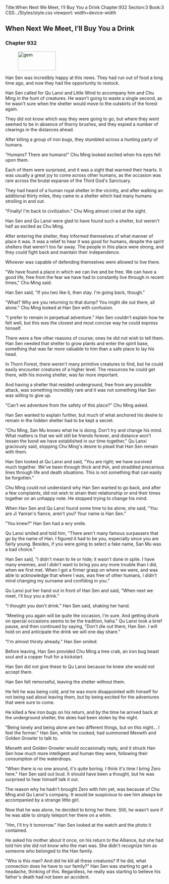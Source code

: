 Title:When Next We Meet, I’ll Buy You a Drink 
Chapter:932 
Section:3 
Book:3 
CSS:../Styles/style.css 
viewport: width=device-width
  
## When Next We Meet, I’ll Buy You a Drink
### Chapter 932
  
<figure>
	<img src="../Images/gem.gif" alt="gem" id="gem" width="120" height="60" />
</figure>
  

  
Han Sen was incredibly happy at this news. They had run out of food a long time ago, and now they had the opportunity to restock.

Han Sen called for Qu Lanxi and Little Wind to accompany him and Chu Ming in the hunt of creatures. He wasn't going to waste a single second, as he wasn't sure when the shelter would move to the outskirts of the forest again.

They did not know which way they were going to go, but where they went seemed to be in absence of thorny brushes, and they espied a number of clearings in the distances ahead.

After killing a group of iron bugs, they stumbled across a hunting party of humans.

"Humans? There are humans!" Chu Ming looked excited when his eyes fell upon them.

Each of them were surprised, and it was a sight that warmed their hearts. It was usually a great joy to come across other humans, as the occasion was rare across the brutal expanse of the Third God's Sanctuary.

They had heard of a human royal shelter in the vicinity, and after walking an additional thirty miles, they came to a shelter which had many humans strolling in and out.

"Finally! I'm back to civilization." Chu Ming almost cried at the sight.

Han Sen and Qu Lanxi were glad to have found such a shelter, but weren't half as excited as Chu Ming.

After entering the shelter, they informed themselves of what manner of place it was. It was a relief to hear it was good for humans, despite the spirit shelters that weren't too far away. The people in this place were strong, and they could fight back and maintain their independence.

Whoever was capable of defending themselves were allowed to live there.

"We have found a place in which we can live and be free. We can have a good life, free from the fear we have had to constantly live through in recent times," Chu Ming said.

Han Sen said, "If you two like it, then stay. I'm going back, though."

"What? Why are you returning to that dump? You might die out there, all alone." Chu Ming looked at Han Sen with confusion.

"I prefer to remain in perpetual adventure." Han Sen couldn't explain how he felt well, but this was the closest and most concise way he could express himself.

There were a few other reasons of course; ones he did not wish to tell them. Han Sen needed that shelter to grow plants and enter the spirit base, something that was far more valuable to him than a safe place to lay his head.

In Thorn Forest, there weren't many primitive creatures to find, but he could easily encounter creatures of a higher level. The resources he could get there, with his moving shelter, was far more important.

And having a shelter that resided underground, free from any possible attack, was something incredibly rare and it was not something Han Sen was willing to give up.

"Can't we adventure from the safety of this place?" Chu Ming asked.

Han Sen wanted to explain further, but much of what anchored his desire to remain in the hidden shelter had to be kept a secret.

"Chu Ming, San Mu knows what he is doing. Don't try and change his mind. What matters is that we will still be friends forever, and distance won't lessen the bond we have established in our time together," Qu Lanxi graciously said, stopping Chu Ming's desire to plead that Han Sen remain with them.

Han Sen looked at Qu Lanxi and said, "You are right; we have survived much together. We've been through thick and thin, and straddled precarious lines through life and death situations. This is not something that can easily be forgotten."

Chu Ming could not understand why Han Sen wanted to go back, and after a few complaints, did not wish to strain their relationship or end their times together on an unhappy note. He stopped trying to change his mind.

When Han Sen and Qu Lanxi found some time to be alone, she said, "You are Ji Yanran's fiance, aren't you? Your name is Han Sen."

"You knew?" Han Sen had a wry smile.

Qu Lanxi smiled and told him, "There aren't many famous surpassers that go by the name of Han. I figured it had to be you, especially since you are fairly young. Besides, if you were going to select a fake name, San Mu was a bad choice."

Han Sen said, "I didn't mean to lie or hide; it wasn't done in spite. I have many enemies, and I didn't want to bring you any more trouble than I did, when we first met. When I got a firmer grasp on where we were, and was able to acknowledge that where I was, was free of other humans, I didn't mind changing my surname and confiding in you."

Qu Lanxi put her hand out in front of Han Sen and said, "When next we meet, I'll buy you a drink."

"I thought you don't drink." Han Sen said, shaking her hand.

"Meeting you again will be quite the occasion, I'm sure. And getting drunk on special occasions seems to be the tradition, haha." Qu Lanxi took a brief pause, and then continued by saying, "Don't die out there, Han Sen. I will hold on and anticipate the drink we will one day share."

"I'm almost thirsty already." Han Sen smiled.

Before leaving, Han Sen provided Chu Ming a tree crab, an iron bug beast soul and a copper fruit for a kickstart.

Han Sen did not give these to Qu Lanxi because he knew she would not accept them.

Han Sen felt remorseful, leaving the shelter without them.

He felt he was being cold, and he was more disappointed with himself for not being sad about leaving them, but by being excited for the adventures that were sure to come.

He killed a few iron bugs on his return, and by the time he arrived back at the underground shelter, the skies had been stolen by the night.

"Being lonely and being alone are two different things, but on this night... I feel the former." Han Sen, while he cooked, had summoned Meowth and Golden Growler to talk to.

Meowth and Golden Growler would occasionally reply, and it struck Han Sen how much more intelligent and human they were, following their consumption of the waterdrops.

"When there is no one around, it's quite boring. I think it's time I bring Zero here." Han Sen said out loud. It should have been a thought, but he was surprised to hear himself talk it out.

The reason why he hadn't brought Zero with him yet, was because of Chu Ming and Qu Lanxi's company. It would be suspicious to see him always be accompanied by a strange little girl.

Now that he was alone, he decided to bring her there. Still, he wasn't sure if he was able to simply teleport her there on a whim.

"Hm, I'll try it tomorrow." Han Sen looked at the watch and the photo it contained.

He asked his mother about it once, on his return to the Alliance, but she had told him she did not know who the man was. She didn't recognize him as someone who belonged to the Han family.

"Who is this man? And did he kill all these creatures? If he did, what connection does he have to our family?" Han Sen was starting to get a headache, thinking of this. Regardless, he really was starting to believe his father's death had not been an accident.